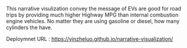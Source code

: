 This narrative visulization convey the message of EVs are good for road trips by providing much higher Highway MPG than internal combustion engine vehicles. 
No matter they are using gasoline or diesel, how many cylinders the have.

Deploymnet URL : https://yinzheluo.github.io/narrative-visualization/
